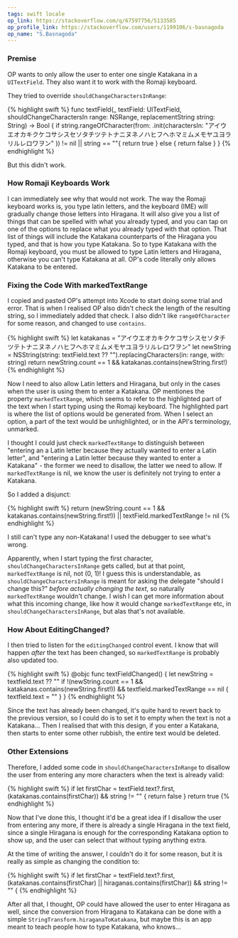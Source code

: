 ```yaml
---
tags: swift locale
op_link: https://stackoverflow.com/q/67597756/5133585
op_profile_link: https://stackoverflow.com/users/1199106/s-basnagoda
op_name: "S.Basnagoda"
---
```


### Premise

OP wants to only allow the user to enter one single Katakana in a `UITextField`. They also want it to work with the Romaji keyboard.

They tried to override `shouldChangeCharactersInRange`:

{% highlight swift %}
func textField(_ textField: UITextField, shouldChangeCharactersIn range: NSRange, replacementString string: String) -> Bool {
    if string.rangeOfCharacter(from: .init(charactersIn: 
        "アイウエオカキクケコサシスセソタチツテトナニヌネノハヒフヘホマミムメモヤユヨラリルレロワヲン"
        )) != nil || string == ""{
        return true
    } else {
        return false
    }
}
{% endhighlight %}

But this didn't work.

### How Romaji Keyboards Work

I can immediately see why that would not work. The way the Romaji keyboard works is, you type latin letters, and the keyboard (IME) will gradually change those letters into Hiragana. It will also give you a list of things that can be spelled with what you already typed, and you can tap on one of the options to replace what you already typed with that option. That list of things will include the Katakana counterparts of the Hiragana you typed, and that is how you type Katakana. So to type Katakana with the Romaji keyboard, you must be allowed to type Latin letters and Hiragana, otherwise you can't type Katakana at all. OP's code literally only allows Katakana to be entered.

### Fixing the Code With markedTextRange

I copied and pasted OP's attempt into Xcode to start doing some trial and error. That is when I realised OP also didn't check the length of the resulting string, so I immediately added that check. I also didn't like `rangeOfCharacter` for some reason, and changed to use `contains`.

{% highlight swift %}
let katakanas =
    "アイウエオカキクケコサシスセソタチツテトナニヌネノハヒフヘホマミムメモヤユヨラリルレロワヲン"
let newString = NSString(string: textField.text ?? "").replacingCharacters(in: range, with: string)
return newString.count == 1 && katakanas.contains(newString.first!)
{% endhighlight %}

Now I need to also allow Latin letters and Hiragana, but only in the cases when the user is using them to enter a Katakana. OP mentiones the property `markedTextRange`, which seems to refer to the highlighted part of the text when I start typing using the Romaji keyboard. The highlighted part is where the list of options would be generated from. When I select an option, a part of the text would be unhighlighted, or in the API's terminology, unmarked.

I thought I could just check `markedTextRange` to distinguish between "entering an a Latin letter because they actually wanted to enter a Latin letter", and "entering a Latin letter because they wanted to enter a Katakana" - the former we need to disallow, the latter we need to allow. If `markedTextRange` is nil, we know the user is definitely not trying to enter a Katakana.

So I added a disjunct:

{% highlight swift %}
return (newString.count == 1 && katakanas.contains(newString.first!))
    || textField.markedTextRange != nil
{% endhighlight %}

I still can't type any non-Katakana! I used the debugger to see what's wrong. 

Apparently, when I start typing the first character, `shouldChangeCharactersInRange` gets called, but at that point, `markedTextRange` is nil, not (0, 1)! I guess this is understandable, as `shouldChangeCharactersInRange` is meant for asking the delegate "should I change this?" _before actually changing the text_, so naturally `markedTextRange` wouldn't change. I wish I can get more information about what this incoming change, like how it would change `markedTextRange` etc, in `shouldChangeCharactersInRange`, but alas that's not available.

### How About EditingChanged?

I then tried to listen for the `editingChanged` control event. I know that will happen _after_ the text has been changed, so `markedTextRange` is probably also updated too.

{% highlight swift %}
@objc func textFieldChanged() {
    let newString = textfield.text ?? ""
    if !(newString.count == 1 &&
            katakanas.contains(newString.first!)) && textfield.markedTextRange == nil {
        textfield.text = ""
    }
}
{% endhighlight %}

Since the text has already been changed, it's quite hard to revert back to the previous version, so I could do is to set it to empty when the text is not a Katakana... Then I realised that with this design, if you enter a Katakana, then starts to enter some other rubbish, the entire text would be deleted. 

### Other Extensions

Therefore, I added some code in `shouldChangeCharactersInRange` to disallow the user from entering any more characters when the text is already valid:

{% highlight swift %}
if let firstChar = textField.text?.first,
    (katakanas.contains(firstChar)) && string != "" {
    return false
}
return true
{% endhighlight %}

Now that I've done this, I thought it'd be a great idea if I disallow the user from entering any more, if there is already a single Hiragana in the text field, since a single Hiragana is enough for the corresponding Katakana option to show up, and the user can select that without typing anything extra.

At the time of writing the answer, I couldn't do it for some reason, but it is really as simple as changing the condition to:

{% highlight swift %}
if let firstChar = textField.text?.first,
    (katakanas.contains(firstChar) || hiraganas.contains(firstChar)) && string != "" {
{% endhighlight %}

After all that, I thought, OP could have allowed the user to enter Hiragana as well, since the conversion from Hiragana to Katakana can be done with a simple `StringTransform.hiraganaToKatakana`, but maybe this is an app meant to teach people how to type Katakana, who knows...